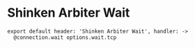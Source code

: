 
# Shinken Arbiter Wait

    export default header: 'Shinken Arbiter Wait', handler: ->
      @connection.wait options.wait.tcp

